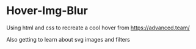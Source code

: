 # Hover-Img-Blur
Using html and css to recreate a cool hover from https://advanced.team/

Also getting to learn about svg images and filters
